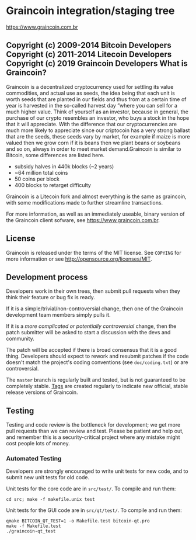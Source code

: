 Graincoin integration/staging tree
================================

https://www.graincoin.com.br

Copyright (c) 2009-2014 Bitcoin Developers
Copyright (c) 2011-2014 Litecoin Developers
Copyright (c) 2019 Graincoin Developers
What is Graincoin?
----------------

Graincoin is a decentralized cryptocurrency used for settling its value commodities, and actual use as seeds, the idea being that each unit is worth seeds that are planted in our fields and thus from at a certain time of year is harvested in the so-called harvest day ”where you can sell for a much higher value.
Think of yourself as an investor, because in general, the purchase of our crypto resembles an investor, who buys a stock in the hope that it will appreciate.
With the difference that our cryptocurrencies are much more likely to appreciate since our criptocoin has a very strong ballast that are the seeds, these seeds vary by market, for example if maize is more valued then we grow corn if it is beans then we plant beans or soybeans and so on, always in order to meet market demand.Graincoin is similar to Bitcoin, some differences are listed here.

 - subsidy halves in 440k blocks (~2 years)
 - ~64 million total coins
 - 50 coins per block
 - 400 blocks to retarget difficulty

Graincoin is a Litecoin fork and almost everything is the same as graincoin, with some modifications made to further streamline transactions.

For more information, as well as an immediately useable, binary version of
the Graincoin client sofware, see https://www.graincoin.com.br.

License
-------

Graincoin is released under the terms of the MIT license. See `COPYING` for more
information or see http://opensource.org/licenses/MIT.

Development process
-------------------

Developers work in their own trees, then submit pull requests when they think
their feature or bug fix is ready.

If it is a simple/trivial/non-controversial change, then one of the Graincoin
development team members simply pulls it.

If it is a *more complicated or potentially controversial* change, then the patch
submitter will be asked to start a discussion with the devs and community.

The patch will be accepted if there is broad consensus that it is a good thing.
Developers should expect to rework and resubmit patches if the code doesn't
match the project's coding conventions (see `doc/coding.txt`) or are
controversial.

The `master` branch is regularly built and tested, but is not guaranteed to be
completely stable. [Tags](https://github.com/graincoin-project/graincoin/tags) are created
regularly to indicate new official, stable release versions of Graincoin.

Testing
-------

Testing and code review is the bottleneck for development; we get more pull
requests than we can review and test. Please be patient and help out, and
remember this is a security-critical project where any mistake might cost people
lots of money.

### Automated Testing

Developers are strongly encouraged to write unit tests for new code, and to
submit new unit tests for old code.

Unit tests for the core code are in `src/test/`. To compile and run them:

    cd src; make -f makefile.unix test

Unit tests for the GUI code are in `src/qt/test/`. To compile and run them:

    qmake BITCOIN_QT_TEST=1 -o Makefile.test bitcoin-qt.pro
    make -f Makefile.test
    ./graincoin-qt_test

